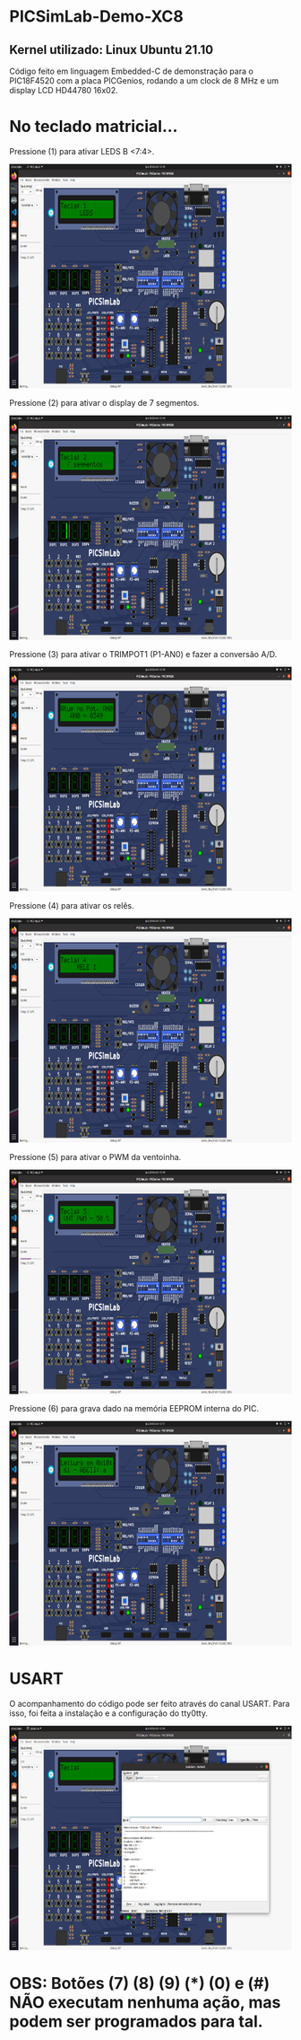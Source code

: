 # PICSimLab-Demo-XC8

## Kernel utilizado: Linux Ubuntu 21.10

Código feito em linguagem Embedded-C de demonstração para o PIC18F4520 com a placa PICGenios, rodando a um clock de 8 MHz e um display LCD HD44780 16x02. 

# No teclado matricial...

Pressione (1) para ativar LEDS B <7:4>.

<img src="botao-1.png" width="700" height="400">

Pressione (2) para ativar o display de 7 segmentos.

<img src="botao-2.png" width="700" height="400">

Pressione (3) para ativar o TRIMPOT1 (P1-AN0) e fazer a conversão A/D.

<img src="botao-3.png" width="700" height="400">

Pressione (4) para ativar os relês.

<img src="botao-4.png" width="700" height="400">

Pressione (5) para ativar o PWM da ventoinha.

<img src="botao-5.png" width="700" height="400">

Pressione (6) para grava dado na memória EEPROM interna do PIC.

<img src="botao-6.png" width="700" height="400">

# USART

O acompanhamento do código pode ser feito através do canal USART. Para isso, foi feita a instalação e a configuração do tty0tty.

<img src="usart.png" width="700" height="400">

# OBS: Botões (7) (8) (9) (*) (0) e (#) NÃO executam nenhuma ação, mas podem ser programados para tal.
